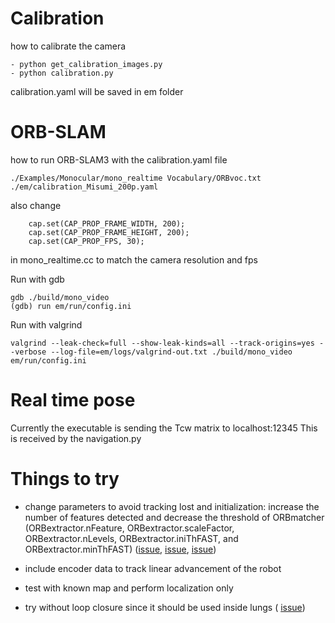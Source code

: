 # Calibration
how to calibrate the camera
```
- python get_calibration_images.py
- python calibration.py
```
calibration.yaml will be saved in em folder


# ORB-SLAM
how to run ORB-SLAM3 with the calibration.yaml file
```
./Examples/Monocular/mono_realtime Vocabulary/ORBvoc.txt ./em/calibration_Misumi_200p.yaml
```

also change 
```
    cap.set(CAP_PROP_FRAME_WIDTH, 200); 
    cap.set(CAP_PROP_FRAME_HEIGHT, 200);
    cap.set(CAP_PROP_FPS, 30); 
```
in mono_realtime.cc to match the camera resolution and fps

Run with gdb
```
gdb ./build/mono_video 
(gdb) run em/run/config.ini
```
Run with valgrind
```
valgrind --leak-check=full --show-leak-kinds=all --track-origins=yes --verbose --log-file=em/logs/valgrind-out.txt ./build/mono_video em/run/config.ini
```

# Real time pose
Currently the executable is sending the Tcw matrix to localhost:12345
This is received by the navigation.py 

# Things to try
- change parameters to avoid tracking lost and initialization: 
increase the number of features detected and decrease the threshold of ORBmatcher (ORBextractor.nFeature, ORBextractor.scaleFactor, ORBextractor.nLevels, ORBextractor.iniThFAST, and ORBextractor.minThFAST) ([issue](https://github.com/UZ-SLAMLab/ORB_SLAM3/issues/863), [issue](https://github.com/UZ-SLAMLab/ORB_SLAM3/issues/757), [issue](https://github.com/UZ-SLAMLab/ORB_SLAM3/issues/736))

- include encoder data to track linear advancement of the robot

- test with known map and perform localization only

- try without loop closure since it should be used inside lungs ( [issue](https://github.com/UZ-SLAMLab/ORB_SLAM3/issues/802))